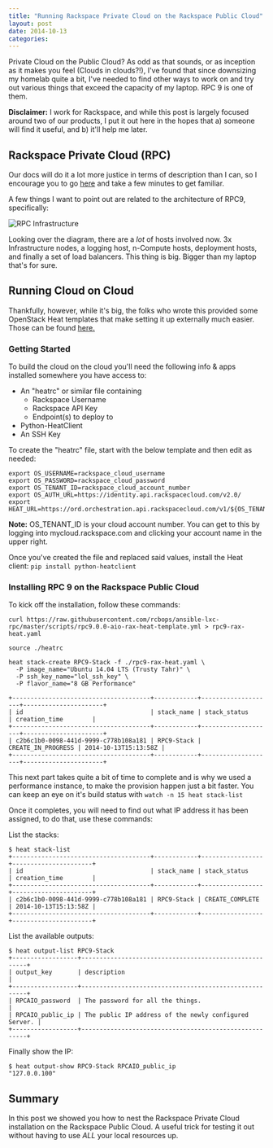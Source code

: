 ```yaml
---
title: "Running Rackspace Private Cloud on the Rackspace Public Cloud"
layout: post
date: 2014-10-13
categories: 
---
```


Private Cloud on the Public Cloud? As odd as that sounds, or as inception as it makes you feel (Clouds in clouds?!), I've found that since downsizing my homelab quite a bit, I've needed to find other ways to work on and try out various things that exceed the capacity of my laptop. RPC 9 is one of them.

**Disclaimer:** I work for Rackspace, and while this post is largely focused around two of our products, I put it out here in the hopes that a) someone will find it useful, and b) it'll help me later.

## Rackspace Private Cloud (RPC)

Our docs will do it a lot more justice in terms of description than I can, so I encourage you to go [here](http://docs.rackspace.com/rpc/api/v9/bk-rpc-installation/content/index.html) and take a few minutes to get familiar.

A few things I want to point out are related to the architecture of RPC9, specifically:

![RPC Infrastructure](http://docs.rackspace.com/rpc/api/v9/bk-rpc-installation/content/figures/1/a/a/a/rpc-common/figures/rpc9-environment-overview.png)

Looking over the diagram, there are a *lot* of hosts involved now. 3x Infrastructure nodes, a logging host, n-Compute hosts, deployment hosts, and finally a set of load balancers. This thing is big. Bigger than my laptop that's for sure.

## Running Cloud on Cloud

Thankfully, however, while it's big, the folks who wrote this provided some OpenStack Heat templates that make setting it up externally much easier. Those can be found [here.](https://github.com/rcbops/ansible-lxc-rpc/tree/master/scripts)

### Getting Started

To build the cloud on the cloud you'll need the following info & apps installed somewhere you have access to:

- An "heatrc" or similar file containing
    + Rackspace Username
    + Rackspace API Key
    + Endpoint(s) to deploy to
- Python-HeatClient
- An SSH Key

To create the "heatrc" file, start with the below template and then edit as needed:

```
export OS_USERNAME=rackspace_cloud_username
export OS_PASSWORD=rackspace_cloud_password
export OS_TENANT_ID=rackspace_cloud_account_number
export OS_AUTH_URL=https://identity.api.rackspacecloud.com/v2.0/
export HEAT_URL=https://ord.orchestration.api.rackspacecloud.com/v1/${OS_TENANT_ID}
```

**Note:** OS_TENANT_ID is your cloud account number. You can get to this by logging into mycloud.rackspace.com and clicking your account name in the upper right.

Once you've created the file and replaced said values, install the Heat client: ```pip install python-heatclient```

### Installing RPC 9 on the Rackspace Public Cloud

To kick off the installation, follow these commands:

```
curl https://raw.githubusercontent.com/rcbops/ansible-lxc-rpc/master/scripts/rpc9.0.0-aio-rax-heat-template.yml > rpc9-rax-heat.yaml

source ./heatrc

heat stack-create RPC9-Stack -f ./rpc9-rax-heat.yaml \
  -P image_name="Ubuntu 14.04 LTS (Trusty Tahr)" \
  -P ssh_key_name="lol_ssh_key" \
  -P flavor_name="8 GB Performance"

+--------------------------------------+------------+--------------------+----------------------+
| id                                   | stack_name | stack_status       | creation_time        |
+--------------------------------------+------------+--------------------+----------------------+
| c2b6c1b0-0098-441d-9999-c778b108a181 | RPC9-Stack | CREATE_IN_PROGRESS | 2014-10-13T15:13:58Z |
+--------------------------------------+------------+--------------------+----------------------+

```

This next part takes quite a bit of time to complete and is why we used a performance instance, to make the provision happen just a bit faster. You can keep an eye on it's build status with ```watch -n 15 heat stack-list```

Once it completes, you will need to find out what IP address it has been assigned, to do that, use these commands: 

List the stacks:
``` 
$ heat stack-list
+--------------------------------------+------------+-----------------+----------------------+
| id                                   | stack_name | stack_status    | creation_time        |
+--------------------------------------+------------+-----------------+----------------------+
| c2b6c1b0-0098-441d-9999-c778b108a181 | RPC9-Stack | CREATE_COMPLETE | 2014-10-13T15:13:58Z |
+--------------------------------------+------------+-----------------+----------------------+
```

List the available outputs:
```
$ heat output-list RPC9-Stack
+------------------+-------------------------------------------------------+
| output_key       | description                                           |
+------------------+-------------------------------------------------------+
| RPCAIO_password  | The password for all the things.                      |
| RPCAIO_public_ip | The public IP address of the newly configured Server. |
+------------------+-------------------------------------------------------+
```

Finally show the IP:
```
$ heat output-show RPC9-Stack RPCAIO_public_ip
"127.0.0.100"
```

## Summary

In this post we showed you how to nest the Rackspace Private Cloud installation on the Rackspace Public Cloud. A useful trick for testing it out without having to use *ALL* your local resources up.
